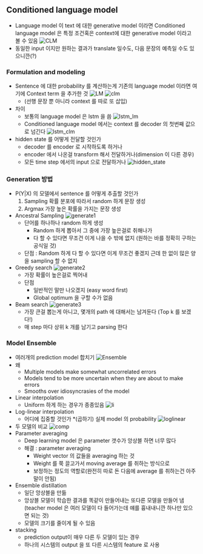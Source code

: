 ## Conditioned language model
* Language model 이 text 에 대한 generative model 이라면 Conditioned language model 은 특정 조건혹은 context에 대한 generative model 이라고 볼 수 있음
![CLM](images/8_1.png "CLM")
* 동일한 input 이지만 원하는 결과가 translate 일수도, 다음 문장의 예측일 수도 있으니깐(?)

### Formulation and modeling
* Sentence 에 대한 probability 를 계산하는게 기존의 language model 이라면 여기에 Context term 을 추가한 것
![LM](images/8_2.png "LM")
![clm](images/8_3.png "clm")
	* (선행 문장 뿐 아니라 context 를 따로 또 삽입)
* 차이
	* 보통의 language model 은 lstm 을 씀
	![lstm_lm](images/8_4.png "lstm_lm")
	* Conditioned language model 에서는 context 를 decoder 의 첫번째 값으로 넘긴다
	![lstm_clm](images/8_5.png "lstm_clm")
* hidden state 를 어떻게 전달할 것인가
	* decoder 를 encoder 로 시작하도록 하거나
	* encoder 에서 나온걸 transform 해서 전달하거나(dimension 이 다른 경우)
	* 모든 time step 에서의 input 으로 전달하거나
	![hidden_state](images/8_6.png "hidden_state")

### Generation 방법
* P(Y|X) 의 모델에서 sentence 를 어떻게 추출할 것인가
	1. Sampling
		확률 분포에 따라서 random 하게 문장 생성
	2. Argmax
		가장 높은 확률을 가지는 문장 생성
* Ancestral Sampling
	![generate1](images/8_7.png "generate1")
	* 단어를 하나하나 random 하게 생성
		* Random 하게 뽑아서 그 중에 가장 높은걸로 취해나가
		* 다 할 수 있다면 무조건 이게 나을 수 밖에 없지
		(원하는 바를 정확히 구하는 공식일 것)
	* 단점 : Random 하게 다 할 수 있다면 이게 무조건 좋겠지 근데 한 없이 많은 양을 sampling 할 수 없지
* Greedy search
	![generate2](images/8_8.png "generate2")
	* 가장 확률이 높은걸로 찍어내
	* 단점
		* 일반적인 말만 나오겠지
		(easy word first)
	 	* Global optimum 을 구할 수가 없음
* Beam search
	![generate3](images/8_9.png "generate3")
	* 가장 큰걸 뽑는게 아니고, 몇개의 path 에 대해서는 남겨둔다
	(Top k 를 보겠다!)
	* 매 step 마다 상위 k 개를 남기고 parsing 한다

### Model Ensemble
* 여러개의 prediction model 합치기
![Ensemble](images/8_10.png "Ensemble")
* 왜
	* Multiple models make somewhat uncorrelated errors
	* Models tend to be more uncertain when they are about to make errors
	* Smooths over idiosyncrasies of the model
* Linear interpolation
	* Uniform 하게 하는 경우가 종종있음
	![li](images/8_11.png "li")
* Log-linear interpolation
	* 어디에 집중할 것인가 \*(곱하기) 실제 model 의 probability
	![loglinear](images/8_12.png "loglinear")
* 두 모델의 비교
	![comp](images/8_13.png "comp")
* Parameter averaging
	* Deep learning model 은 parameter 갯수가 앙상블 하면 너무 많다
	* 해결 : parameter averaging 
		* Weight vector 의 값들을 averaging 하는 것
		* Weight 를 쭉 끌고가서 moving average 를 취하는 방식으로
		* 보정하는 정도의 역할로(완전히 따로 돈 다음에 average 를 취하는건 아주 말이 안됨)
* Ensemble distillation
	* 일단 앙상블을 만듦
	* 앙상블 모델이 학습한 결과를 똑같이 만들어내는 또다른 모델을 만들어 냄
	(teacher model 은 여러 모델이 다 들어가는데 얘를 흉내내니깐 하나만 있으면 되는 것)
	* 모델의 크기를 줄이게 될 수 있음
* stacking
	* prediction output이 매우 다른 두 모델이 있는 경우
	* 하나의 시스템의 output 을 또 다른 시스템의 feature 로 사용
